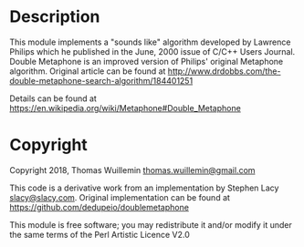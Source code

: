 Description
===========

  This module implements a "sounds like" algorithm developed by Lawrence Philips which he published in the June, 2000 issue of C/C++ Users Journal.  Double Metaphone is an improved version of Philips' original Metaphone algorithm. Original article can be found at   http://www.drdobbs.com/the-double-metaphone-search-algorithm/184401251

  Details can be found at https://en.wikipedia.org/wiki/Metaphone#Double_Metaphone

Copyright
=========
  Copyright 2018, Thomas Wuillemin <thomas.wuillemin@gmail.com>

  This code is a derivative work from an implementation by Stephen Lacy <slacy@slacy.com>. Original implementation can be found at https://github.com/dedupeio/doublemetaphone

  This module is free software; you may redistribute it and/or modify it under the same terms of the Perl Artistic Licence V2.0